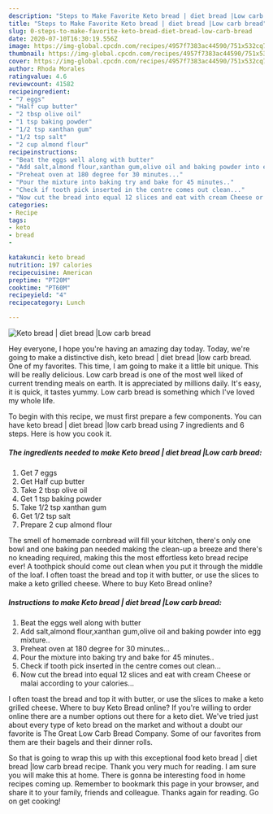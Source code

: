 ```yaml
---
description: "Steps to Make Favorite Keto bread | diet bread |Low carb bread"
title: "Steps to Make Favorite Keto bread | diet bread |Low carb bread"
slug: 0-steps-to-make-favorite-keto-bread-diet-bread-low-carb-bread
date: 2020-07-10T16:30:19.556Z
image: https://img-global.cpcdn.com/recipes/4957f7383ac44590/751x532cq70/keto-bread-diet-bread-low-carb-bread-recipe-main-photo.jpg
thumbnail: https://img-global.cpcdn.com/recipes/4957f7383ac44590/751x532cq70/keto-bread-diet-bread-low-carb-bread-recipe-main-photo.jpg
cover: https://img-global.cpcdn.com/recipes/4957f7383ac44590/751x532cq70/keto-bread-diet-bread-low-carb-bread-recipe-main-photo.jpg
author: Rhoda Morales
ratingvalue: 4.6
reviewcount: 41582
recipeingredient:
- "7 eggs"
- "Half cup butter"
- "2 tbsp olive oil"
- "1 tsp baking powder"
- "1/2 tsp xanthan gum"
- "1/2 tsp salt"
- "2 cup almond flour"
recipeinstructions:
- "Beat the eggs well along with butter"
- "Add salt,almond flour,xanthan gum,olive oil and baking powder into egg mixture.."
- "Preheat oven at 180 degree for 30 minutes..."
- "Pour the mixture into baking try and bake for 45 minutes.."
- "Check if tooth pick inserted in the centre comes out clean..."
- "Now cut the bread into equal 12 slices and eat with cream Cheese or malai according to your calories..."
categories:
- Recipe
tags:
- keto
- bread
- 

katakunci: keto bread  
nutrition: 197 calories
recipecuisine: American
preptime: "PT20M"
cooktime: "PT60M"
recipeyield: "4"
recipecategory: Lunch

---
```



![Keto bread | diet bread |Low carb bread](https://img-global.cpcdn.com/recipes/4957f7383ac44590/751x532cq70/keto-bread-diet-bread-low-carb-bread-recipe-main-photo.jpg)

Hey everyone, I hope you're having an amazing day today. Today, we're going to make a distinctive dish, keto bread | diet bread |low carb bread. One of my favorites. This time, I am going to make it a little bit unique. This will be really delicious.
Low carb bread is one of the most well liked of current trending meals on earth. It is appreciated by millions daily. It's easy, it is quick, it tastes yummy. Low carb bread is something which I've loved my whole life.


To begin with this recipe, we must first prepare a few components. You can have keto bread | diet bread |low carb bread using 7 ingredients and 6 steps. Here is how you cook it.

<!--inarticleads1-->

##### The ingredients needed to make Keto bread | diet bread |Low carb bread:

1. Get 7 eggs
1. Get Half cup butter
1. Take 2 tbsp olive oil
1. Get 1 tsp baking powder
1. Take 1/2 tsp xanthan gum
1. Get 1/2 tsp salt
1. Prepare 2 cup almond flour


The smell of homemade cornbread will fill your kitchen, there&#39;s only one bowl and one baking pan needed making the clean-up a breeze and there&#39;s no kneading required, making this the most effortless keto bread recipe ever! A toothpick should come out clean when you put it through the middle of the loaf. I often toast the bread and top it with butter, or use the slices to make a keto grilled cheese. Where to buy Keto Bread online? 

<!--inarticleads2-->

##### Instructions to make Keto bread | diet bread |Low carb bread:

1. Beat the eggs well along with butter
1. Add salt,almond flour,xanthan gum,olive oil and baking powder into egg mixture..
1. Preheat oven at 180 degree for 30 minutes...
1. Pour the mixture into baking try and bake for 45 minutes..
1. Check if tooth pick inserted in the centre comes out clean...
1. Now cut the bread into equal 12 slices and eat with cream Cheese or malai according to your calories...


I often toast the bread and top it with butter, or use the slices to make a keto grilled cheese. Where to buy Keto Bread online? If you&#39;re willing to order online there are a number options out there for a keto diet. We&#39;ve tried just about every type of keto bread on the market and without a doubt our favorite is The Great Low Carb Bread Company. Some of our favorites from them are their bagels and their dinner rolls. 

So that is going to wrap this up with this exceptional food keto bread | diet bread |low carb bread recipe. Thank you very much for reading. I am sure you will make this at home. There is gonna be interesting food in home recipes coming up. Remember to bookmark this page in your browser, and share it to your family, friends and colleague. Thanks again for reading. Go on get cooking!

